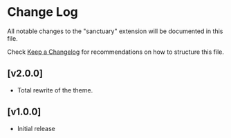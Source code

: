 # Change Log

All notable changes to the "sanctuary" extension will be documented in this file.

Check [Keep a Changelog](http://keepachangelog.com/) for recommendations on how to structure this file.

## [v2.0.0]

- Total rewrite of the theme.

## [v1.0.0]

- Initial release
